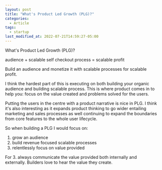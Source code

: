 ```yaml
---
layout: post
title: "What's Product Led Growth (PLG)?"
categories:
  - Article
tags:
  - startup
last_modified_at: 2022-07-21T14:59:27-05:00
---
```


What's Product Led Growth (PLG)?

audience + scalable self checkout process = scalable profit

Build an audience and monetize it with scalable processes for scalable profit.

I think the hardest part of this is executing on both building your organic audience and building scalable process. This is where product comes in to help you: focus on the value created and problems solved for the users.

Putting the users in the centre with a product narrative is nice in PLG. I think it's also interesting as it expands product thinking to go wider entailing marketing and sales processes as well continuing to expand the boundaries from core features to the whole user lifecycle.

So when building a PLG I would focus on:

1. grow an audience
2. build revenue focused scalable processes
3. relentlessly focus on value provided

For 3. always communicate the value provided both internally and externally. Builders love to hear the value they create.
